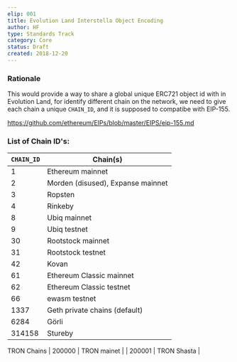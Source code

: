 ```yaml
---
elip: 001
title: Evolution Land Interstella Object Encoding
author: HF
type: Standards Track
category: Core
status: Draft
created: 2018-12-20
---
```



### Rationale

This would provide a way to share a global unique ERC721 object id with in Evolution Land, for identify different chain on the network, we need to give each chain a unique `CHAIN_ID`, and it is supposed to compatibe with EIP-155.

https://github.com/ethereum/EIPs/blob/master/EIPS/eip-155.md



### List of Chain ID's:

| `CHAIN_ID`     | Chain(s)                                   |
| ---------------| -------------------------------------------|
| 1              | Ethereum mainnet                           |
| 2              | Morden (disused), Expanse mainnet          |
| 3              | Ropsten                                    |
| 4              | Rinkeby                                    |
| 8              | Ubiq mainnet                               |
| 9              | Ubiq testnet                               |
| 30             | Rootstock mainnet                          |
| 31             | Rootstock testnet                          |
| 42             | Kovan                                      |
| 61             | Ethereum Classic mainnet                   |
| 62             | Ethereum Classic testnet                   |
| 66             | ewasm testnet                              |
| 1337           | Geth private chains (default)              |
| 6284           | Görli                                      |
| 314158         | Stureby                                    |

TRON Chains
| 200000         | TRON mainet                                |
| 200001         | TRON Shasta                                |